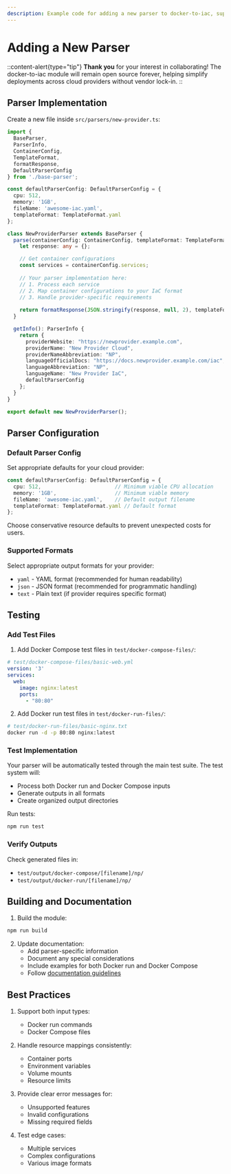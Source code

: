 ```yaml
---
description: Example code for adding a new parser to docker-to-iac, supporting both Docker run commands and Docker Compose files
---
```


# Adding a New Parser

::content-alert{type="tip"}
__Thank you__ for your interest in collaborating! The docker-to-iac module will remain open source forever, helping simplify deployments across cloud providers without vendor lock-in.
::

## Parser Implementation

Create a new file inside `src/parsers/new-provider.ts`:

```typescript
import { 
  BaseParser, 
  ParserInfo, 
  ContainerConfig,
  TemplateFormat, 
  formatResponse, 
  DefaultParserConfig 
} from './base-parser';

const defaultParserConfig: DefaultParserConfig = {
  cpu: 512,
  memory: '1GB',
  fileName: 'awesome-iac.yaml',
  templateFormat: TemplateFormat.yaml
};

class NewProviderParser extends BaseParser {
  parse(containerConfig: ContainerConfig, templateFormat: TemplateFormat = defaultParserConfig.templateFormat): any {
    let response: any = {};

    // Get container configurations
    const services = containerConfig.services;
    
    // Your parser implementation here:
    // 1. Process each service
    // 2. Map container configurations to your IaC format
    // 3. Handle provider-specific requirements
    
    return formatResponse(JSON.stringify(response, null, 2), templateFormat);
  }

  getInfo(): ParserInfo {
    return {
      providerWebsite: "https://newprovider.example.com",
      providerName: "New Provider Cloud",
      providerNameAbbreviation: "NP",
      languageOfficialDocs: "https://docs.newprovider.example.com/iac",
      languageAbbreviation: "NP",
      languageName: "New Provider IaC",
      defaultParserConfig
    };
  }
}

export default new NewProviderParser();
```

## Parser Configuration

### Default Parser Config

Set appropriate defaults for your cloud provider:

```typescript
const defaultParserConfig: DefaultParserConfig = {
  cpu: 512,                        // Minimum viable CPU allocation
  memory: '1GB',                   // Minimum viable memory
  fileName: 'awesome-iac.yaml',    // Default output filename
  templateFormat: TemplateFormat.yaml // Default format
};
```

Choose conservative resource defaults to prevent unexpected costs for users.

### Supported Formats

Select appropriate output formats for your provider:

- `yaml` - YAML format (recommended for human readability)
- `json` - JSON format (recommended for programmatic handling)
- `text` - Plain text (if provider requires specific format)

## Testing

### Add Test Files

1. Add Docker Compose test files in `test/docker-compose-files/`:

```yaml
# test/docker-compose-files/basic-web.yml
version: '3'
services:
  web:
    image: nginx:latest
    ports:
      - "80:80"
```

2. Add Docker run test files in `test/docker-run-files/`:

```bash
# test/docker-run-files/basic-nginx.txt
docker run -d -p 80:80 nginx:latest
```

### Test Implementation

Your parser will be automatically tested through the main test suite. The test system will:

- Process both Docker run and Docker Compose inputs
- Generate outputs in all formats
- Create organized output directories

Run tests:

```bash
npm run test
```

### Verify Outputs

Check generated files in:

- `test/output/docker-compose/[filename]/np/`
- `test/output/docker-run/[filename]/np/`

## Building and Documentation

1. Build the module:

```bash
npm run build
```

2. Update documentation:
   - Add parser-specific information
   - Document any special considerations
   - Include examples for both Docker run and Docker Compose
   - Follow [documentation guidelines](https://github.com/deploystackio/documentation/blob/main/README.md)

## Best Practices

1. Support both input types:
   - Docker run commands
   - Docker Compose files

2. Handle resource mappings consistently:
   - Container ports
   - Environment variables
   - Volume mounts
   - Resource limits

3. Provide clear error messages for:
   - Unsupported features
   - Invalid configurations
   - Missing required fields

4. Test edge cases:
   - Multiple services
   - Complex configurations
   - Various image formats

